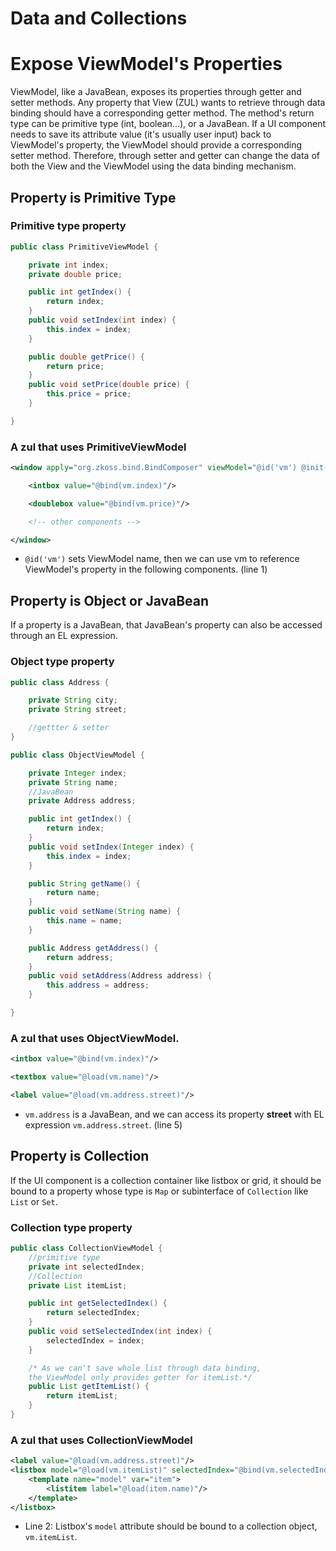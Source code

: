 # Data and Collections

# Expose ViewModel's Properties
ViewModel, like a JavaBean, exposes its properties through getter and setter methods. Any property that View (ZUL) wants to retrieve through data binding should have a corresponding getter method. The method's return type can be primitive type (int, boolean...), or a JavaBean. If a UI component needs to save its attribute value (it's usually user input) back to ViewModel's property, the ViewModel should provide a corresponding setter method. Therefore, through setter and getter can change the data of both the View and the ViewModel using the data binding mechanism.

## Property is Primitive Type

### Primitive type property
```java
public class PrimitiveViewModel {

    private int index;
    private double price;

    public int getIndex() {
        return index;
    }
    public void setIndex(int index) {
        this.index = index;
    }

    public double getPrice() {
        return price;
    }
    public void setPrice(double price) {
        this.price = price;
    }

}
```
### A zul that uses PrimitiveViewModel
```xml
<window apply="org.zkoss.bind.BindComposer" viewModel="@id('vm') @init('foo.PrimitiveViewModel')">

    <intbox value="@bind(vm.index)"/>

    <doublebox value="@bind(vm.price)"/>

    <!-- other components -->

</window>
```
* `@id('vm')` sets ViewModel name, then we can use vm to reference ViewModel's property in the following components. (line 1)

## Property is Object or JavaBean
If a property is a JavaBean, that JavaBean's property can also be accessed through an EL expression.

### Object type property
```java
public class Address {

    private String city;
    private String street;

    //gettter & setter
}

public class ObjectViewModel {

    private Integer index;
    private String name;
    //JavaBean
    private Address address;

    public int getIndex() {
        return index;
    }
    public void setIndex(Integer index) {
        this.index = index;
    }

    public String getName() {
        return name;
    }
    public void setName(String name) {
        this.name = name;
    }

    public Address getAddress() {
        return address;
    }
    public void setAddress(Address address) {
        this.address = address;
    }

}
```

### A zul that uses ObjectViewModel.
```xml
<intbox value="@bind(vm.index)"/>

<textbox value="@load(vm.name)"/>

<label value="@load(vm.address.street)"/>
```
* `vm.address` is a JavaBean, and we can access its property **street** with EL expression `vm.address.street`. (line 5)

## Property is Collection
If the UI component is a collection container like listbox or grid, it should be bound to a property whose type is `Map` or subinterface of `Collection` like `List` or `Set`.

### Collection type property
```java
public class CollectionViewModel {
    //primitive type
    private int selectedIndex;
    //Collection
    private List itemList;

    public int getSelectedIndex() {
        return selectedIndex;
    }
    public void setSelectedIndex(int index) {
        selectedIndex = index;
    }

    /* As we can't save whole list through data binding,
    the ViewModel only provides getter for itemList.*/
    public List getItemList() {
        return itemList;
    }
}
```

### A zul that uses CollectionViewModel
```xml
<label value="@load(vm.address.street)"/>
<listbox model="@load(vm.itemList)" selectedIndex="@bind(vm.selectedIndex)">
    <template name="model" var="item">
        <listitem label="@load(item.name)"/>
    </template>
</listbox>
```
* Line 2: Listbox's `model` attribute should be bound to a collection object, `vm.itemList`.
